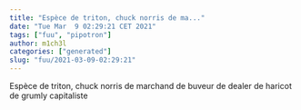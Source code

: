```yaml
---
title: "Espèce de triton, chuck norris de ma..."
date: "Tue Mar  9 02:29:21 CET 2021"
tags: ["fuu", "pipotron"]
author: m1ch3l
categories: ["generated"]
slug: "fuu/2021-03-09-02:29:21"
---
```


Espèce de triton, chuck norris de marchand de buveur de dealer de haricot de grumly capitaliste
